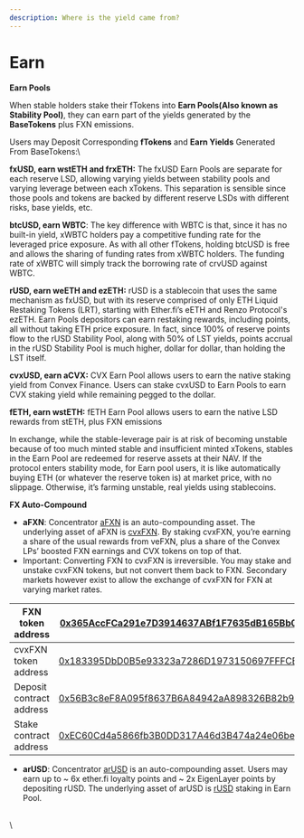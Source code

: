```yaml
---
description: Where is the yield came from?
---
```


# Earn

**Earn Pools**

When stable holders stake their fTokens into **Earn Pools(Also known as Stability Pool)**, they can earn part of the yields generated by the **BaseTokens** plus FXN emissions.

Users may Deposit Corresponding **fTokens** and **Earn Yields** Generated From BaseTokens:\


**fxUSD, earn wstETH and frxETH:** The fxUSD Earn Pools are separate for each reserve LSD, allowing varying yields between stability pools and varying leverage between each xTokens. This separation is sensible since those pools and tokens are backed by different reserve LSDs with different risks, base yields, etc.

**btcUSD, earn WBTC**: The key difference with WBTC is that, since it has no built-in yield, xWBTC holders pay a competitive funding rate for the leveraged price exposure. As with all other fTokens, holding btcUSD is free and allows the sharing of funding rates from xWBTC holders. The funding rate of xWBTC will simply track the borrowing rate of crvUSD against WBTC.&#x20;

**rUSD, earn weETH and ezETH:** rUSD is a stablecoin that uses the same mechanism as fxUSD, but with its reserve comprised of only ETH Liquid Restaking Tokens (LRT), starting with Ether.fi’s eETH and Renzo Protocol's ezETH. Earn Pools depositors can earn restaking rewards, including points, all without taking ETH price exposure. In fact, since 100% of reserve points flow to the rUSD Stability Pool, along with 50% of LST yields, points accrual in the rUSD Stability Pool is much higher, dollar for dollar, than holding the LST itself.&#x20;

**cvxUSD, earn aCVX:** CVX Earn Pool allows users to earn the native staking yield from Convex Finance. Users can stake cvxUSD to Earn Pools to earn CVX staking yield while remaining pegged to the dollar.

**fETH, earn wstETH:** fETH Earn Pool allows users to earn the native LSD rewards from stETH, plus FXN emissions



In exchange, while the stable-leverage pair is at risk of becoming unstable because of too much minted stable and insufficient minted xTokens, stables in the Earn Pool are redeemed for reserve assets at their NAV. If the protocol enters stability mode, for Earn pool users, it is like automatically buying ETH (or whatever the reserve token is) at market price, with no slippage. Otherwise, it’s farming unstable, real yields using stablecoins.&#x20;



**FX Auto-Compound**

* **aFXN**: Concentrator [aFXN](https://fx.convexfinance.com/stake) is an auto-compounding asset. The underlying asset of aFXN is [cvxFXN](https://fx.convexfinance.com/stake). By staking cvxFXN, you’re earning a share of the usual rewards from veFXN, plus a share of the Convex LPs’ boosted FXN earnings and CVX tokens on top of that.
* Important: Converting FXN to cvxFXN is irreversible. You may stake and unstake cvxFXN tokens, but not convert them back to FXN. Secondary markets however exist to allow the exchange of cvxFXN for FXN at varying market rates.

| FXN token address        | [0x365AccFCa291e7D3914637ABf1F7635dB165Bb09](https://etherscan.io/address/0x365AccFCa291e7D3914637ABf1F7635dB165Bb09) |
| ------------------------ | --------------------------------------------------------------------------------------------------------------------- |
| cvxFXN token address     | [0x183395DbD0B5e93323a7286D1973150697FFFCB3](https://etherscan.io/address/0x183395DbD0B5e93323a7286D1973150697FFFCB3) |
| Deposit contract address | [0x56B3c8eF8A095f8637B6A84942aA898326B82b91](https://etherscan.io/address/0x56B3c8eF8A095f8637B6A84942aA898326B82b91) |
| Stake contract address   | [0xEC60Cd4a5866fb3B0DD317A46d3B474a24e06beF](https://etherscan.io/address/0xEC60Cd4a5866fb3B0DD317A46d3B474a24e06beF) |

* **arUSD**: Concentrator [arUSD](https://fx.convexfinance.com/stake/ethereum/19) is an auto-compounding asset. Users may earn up to \~ 6x ether.fi loyalty points and \~ 2x EigenLayer points by depositing rUSD. The underlying asset of arUSD is [rUSD](https://fx.aladdin.club/assets/rUSD/) staking in Earn Pool.

\
\
